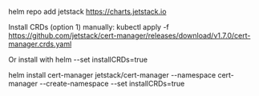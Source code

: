 

helm repo add jetstack https://charts.jetstack.io


Install CRDs
(option 1) manually:
kubectl apply -f https://github.com/jetstack/cert-manager/releases/download/v1.7.0/cert-manager.crds.yaml

Or
install with helm
--set installCRDs=true

helm install cert-manager jetstack/cert-manager --namespace cert-manager --create-namespace --set installCRDs=true